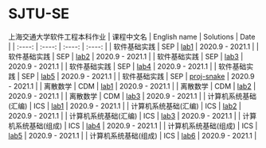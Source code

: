 # SJTU-SE
上海交通大学软件工程本科作业
| 课程中文名 | English name | Solutions | Date |
| :----: | :----: | :----: | :----: |
| 软件基础实践 | SEP | [lab1](https://github.com/WilliamX1/SJTU-SE/tree/main/SEP/lab1) | 2020.9 - 2021.1 |
| 软件基础实践 | SEP | [lab2](https://github.com/WilliamX1/SJTU-SE/tree/main/SEP/lab2) | 2020.9 - 2021.1 |
| 软件基础实践 | SEP | [lab3](https://github.com/WilliamX1/SJTU-SE/tree/main/SEP/lab3) | 2020.9 - 2021.1 |
| 软件基础实践 | SEP | [lab4](https://github.com/WilliamX1/SJTU-SE/tree/main/SEP/lab4) | 2020.9 - 2021.1 |
| 软件基础实践 | SEP | [lab5](https://github.com/WilliamX1/SJTU-SE/tree/main/SEP/lab5) | 2020.9 - 2021.1 |
| 软件基础实践 | SEP | [proj-snake](https://github.com/WilliamX1/SJTU-SE/tree/main/SEP/project-snake) | 2020.9 - 2021.1 |
| 离散数学 | CDM | [lab1](https://github.com/WilliamX1/SJTU-SE/tree/main/CDM/lab1) | 2020.9 - 2021.1 |
| 离散数学 | CDM | [lab2](https://github.com/WilliamX1/SJTU-SE/tree/main/CDM/lab2) | 2020.9 - 2021.1 |
| 离散数学 | CDM | [lab3](https://github.com/WilliamX1/SJTU-SE/tree/main/CDM/lab3) | 2020.9 - 2021.1 |
| 计算机系统基础(汇编) | ICS | [lab1](https://github.com/WilliamX1/SJTU-SE/tree/main/ICS/lab1) | 2020.9 - 2021.1 |
| 计算机系统基础(汇编) | ICS | [lab2](https://github.com/WilliamX1/SJTU-SE/tree/main/ICS/lab2) | 2020.9 - 2021.1 |
| 计算机系统基础(汇编) | ICS | [lab3](https://github.com/WilliamX1/SJTU-SE/tree/main/ICS/lab3) | 2020.9 - 2021.1 |
| 计算机系统基础(组成) | ICS | [lab4](https://github.com/WilliamX1/SJTU-SE/tree/main/ICS/lab4) | 2020.9 - 2021.1 |
| 计算机系统基础(组成) | ICS | [lab5](https://github.com/WilliamX1/SJTU-SE/tree/main/ICS/lab4) | 2020.9 - 2021.1 |
| 计算机系统基础(组成) | ICS | [lab6](https://github.com/WilliamX1/SJTU-SE/tree/main/ICS/lab6) | 2020.9 - 2021.1 |
